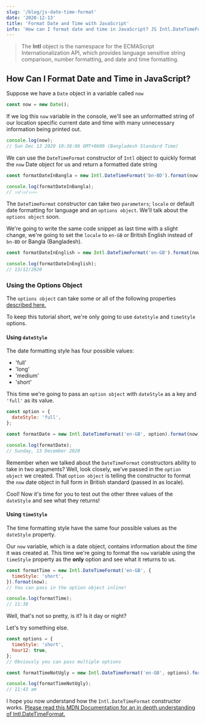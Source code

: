 ```yaml
---
slug: '/blog/js-date-time-format'
date: '2020-12-13'
title: 'Format Date and Time with JavaScript'
info: 'How can I format date and time in JavaScript? JS Intl.DateTimeFormat'
---
```


> The **Intl** object is the namespace for the ECMAScript Internationalization API, which provides language sensitive string comparison, number formatting, and date and time formatting.

## How Can I Format Date and Time in JavaScript?

Suppose we have a `Date` object in a variable called `now`

```javascript
const now = new Date();
```

If we log this `now` variable in the console, we'll see an unformatted string of our location specific current date and time with many unnecessary information being printed out.

```javascript
console.log(now);
// Sun Dec 13 2020 10:38:06 GMT+0600 (Bangladesh Standard Time)
```

We can use the `DateTimeFormat` constructor of `Intl` object to quickly format the `now` Date object for us and return a formatted date string

```javascript
const formatDateInBangla = new Intl.DateTimeFormat('bn-BD').format(now);

console.log(formatDateInBangla);
// ১৩/১২/২০২০
```

The `DateTimeFormat` constructor can take two `parameters`; `locale` or default date formatting for language and an `options object`. We'll talk about the `options object` soon.

We're going to write the same code snippet as last time with a slight change, we're going to set the `locale` to `en-GB` or British English instead of `bn-BD` or Bangla (Bangladesh).

```javascript
const formatDateInEnglish = new Intl.DateTimeFormat('en-GB').format(now);

console.log(formatDateInEnglish);
// 13/12/2020
```

### Using the Options Object

The `options object` can take some or all of the following properties [described here.](https://developer.mozilla.org/en-US/docs/Web/JavaScript/Reference/Global_Objects/Intl/DateTimeFormat/DateTimeFormat)

To keep this tutorial short, we're only going to use `dateStyle`
and `timeStyle` options.

#### Using `dateStyle`

The date formatting style has four possible values:

- 'full'
- 'long'
- 'medium'
- 'short'

This time we're going to pass an `option object` with `dateStyle` as a key and `'full'` as its value.

```javascript
const option = {
  dateStyle: 'full',
};

const formatDate = new Intl.DateTimeFormat('en-GB', option).format(now);

console.log(formatDate);
// Sunday, 13 December 2020
```

Remember when we talked about the `DateTimeFormat` constructors ability to take in two arguments? Well, look closely, we've passed in the `option object` we created.
That `option object` is telling the constructor to format the `now` date object in full form in British standard (passed in as locale).

Cool! Now it's time for you to test out the other three values of the `dateStyle` and see what they returns!

#### Using `timeStyle`

The time formatting style have the same four possible values as the `dateStyle` property.

Our `now` variable, which is a date object, contains information about the _time_ it was created at.
This time we're going to format the `now` variable using the `timeStyle` property as the **only** option and see what it returns to us.

```javascript
const formatTime = new Intl.DateTimeFormat('en-GB', {
  timeStyle: 'short',
}).format(now);
// You can pass in the option object inline!

console.log(formatTime);
// 11:38
```

Well, that's not so pretty, is it? Is it day or night?

Let's try something else.

```javascript
const options = {
  timeStyle: 'short',
  hour12: true,
};
// Obviously you can pass multiple options

const formatTimeNotUgly = new Intl.DateTimeFormat('en-GB', options).format(now);

console.log(formatTimeNotUgly);
// 11:43 am
```

I hope you now understand how the `Intl.DateTimeFormat` constructor works. [Please read this MDN Documentation for an in depth understanding of Intl.DateTimeFormat.](https://developer.mozilla.org/en-US/docs/Web/JavaScript/Reference/Global_Objects/Intl/DateTimeFormat/DateTimeFormat)
